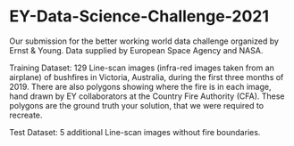 # EY-Data-Science-Challenge-2021
Our submission for the better working world data challenge organized by Ernst &amp; Young. Data supplied by European Space Agency and NASA.

Training Dataset: 129 Line-scan images (infra-red images taken from an airplane) of bushfires in Victoria, Australia, during the first three months of 2019. There are also polygons showing where the fire is in each image, hand drawn by EY collaborators at the Country Fire Authority (CFA). These polygons are the ground truth your solution, that we were required to recreate.

Test Dataset: 5 additional Line-scan images without fire boundaries.
